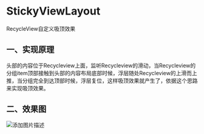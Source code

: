 # StickyViewLayout
RecycleView自定义吸顶效果</br>

## 一、实现原理</br>

头部的内容位于Recycleview上面，监听Recycleview的滑动，当Recycleview的分组item顶部接触到头部的内容布局底部时候，浮层随处Recycleview的上滑而上推，当分组完全到达顶部时候，浮层复位，这样吸顶效果就产生了，依据这个思路来实现吸顶效果。</br>

## 二、效果图</br>

 ![添加图片描述](https://github.com/yoonerloop/StickyViewLayout/tree/master/gif/StickyViewLayout.gif)

